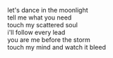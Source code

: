 let's dance in the moonlight  
tell me what you need  
touch my scattered soul  
i'll follow every lead  
you are me before the storm  
touch my mind and watch it bleed